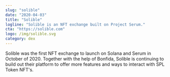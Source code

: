 ```yaml
---
slug: "solible"
date: "2020-04-03"
title: "Solible"
logline: "Solible is an NFT exchange built on Project Serum."
cta: "https://solible.com"
logo: /img/solible.svg
category: dex
---
```


Solible was the first NFT exchange to launch on Solana and Serum in October of 2020. Together with the help of Bonfida, Solible is continuing to build out their platform to offer more features and ways to interact with SPL Token NFT's.
